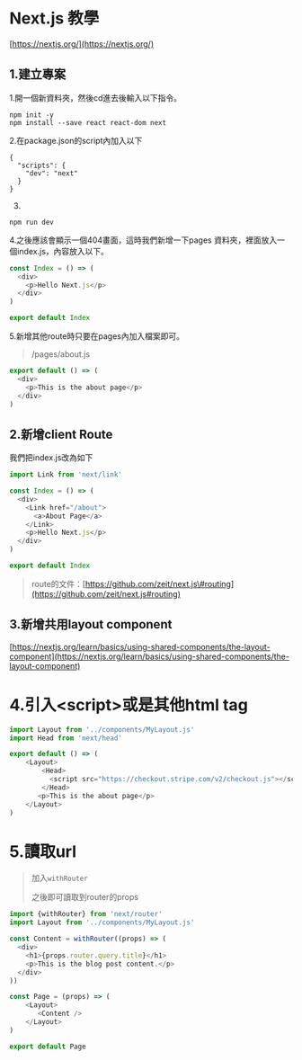 # Next.js 教學

[https://nextjs.org/](https://nextjs.org/)

## 1.建立專案

1.開一個新資料夾，然後cd進去後輸入以下指令。

```
npm init -y
npm install --save react react-dom next
```

2.在package.json的script內加入以下

```
{
  "scripts": {
    "dev": "next"
  }
}
```

3.

```
npm run dev
```

4.之後應該會顯示一個404畫面，這時我們新增一下pages 資料夾，裡面放入一個index.js，內容放入以下。

```js
const Index = () => (
  <div>
    <p>Hello Next.js</p>
  </div>
)

export default Index
```

5.新增其他route時只要在pages內加入檔案即可。

> /pages/about.js

```js
export default () => (
  <div>
    <p>This is the about page</p>
  </div>
)
```

## 2.新增client Route

我們把index.js改為如下

```js
import Link from 'next/link'

const Index = () => (
  <div>
    <Link href="/about">
      <a>About Page</a>
    </Link>
    <p>Hello Next.js</p>
  </div>
)

export default Index
```

> route的文件：[https://github.com/zeit/next.js\#routing](https://github.com/zeit/next.js#routing)

## 3.新增共用layout component

[https://nextjs.org/learn/basics/using-shared-components/the-layout-component](https://nextjs.org/learn/basics/using-shared-components/the-layout-component)

# 4.引入&lt;script&gt;或是其他html tag

```js
import Layout from '../components/MyLayout.js'
import Head from 'next/head'

export default () => (
    <Layout>
        <Head>
          <script src="https://checkout.stripe.com/v2/checkout.js"></script>
        </Head>
       <p>This is the about page</p>
    </Layout>
)
```

# 5.讀取url

> 加入`withRouter`
>
> 之後即可讀取到router的props

```js
import {withRouter} from 'next/router'
import Layout from '../components/MyLayout.js'

const Content = withRouter((props) => (
  <div>
    <h1>{props.router.query.title}</h1>
    <p>This is the blog post content.</p>
  </div>
))

const Page = (props) => (
    <Layout>
       <Content />
    </Layout>
)

export default Page
```



